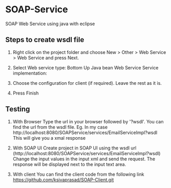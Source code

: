 # SOAP-Service
SOAP Web Service using java with eclipse

Steps to create wsdl file
-------------------------
1. Right click on the project folder and choose
   New > Other > Web Service > Web Service  and press Next.
   
2. Select 
    Web service type: Bottom Up Java bean Web Service
    Service implementation: <Choose your service class>
  
3. Choose the configuration for client (if required). Leave the rest as it is.
4. Press Finish


Testing
-------
1. With Browser
Type the url in your browser followed by '?wsdl'. You can find the url from the wsdl file.
Eg. In my case http://localhost:8080/SOAPService/services/EmailServiceImpl?wsdl
This will give you a xmal response

2. With SOAP UI
Create project in SOAP UI using the wsdl url (http://localhost:8080/SOAPService/services/EmailServiceImpl?wsdl)
Change the input values in the input xml and send the request. The response will be displayed next to the input text area.

3. With client 
You can find the client code from the following link
https://github.com/ksivaprasad/SOAP-Client.git
